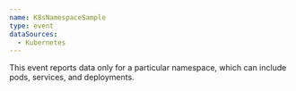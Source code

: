 ```yaml
---
name: K8sNamespaceSample
type: event
dataSources:
  - Kubernetes
---
```


This event reports data only for a particular namespace, which can include pods, services, and deployments.